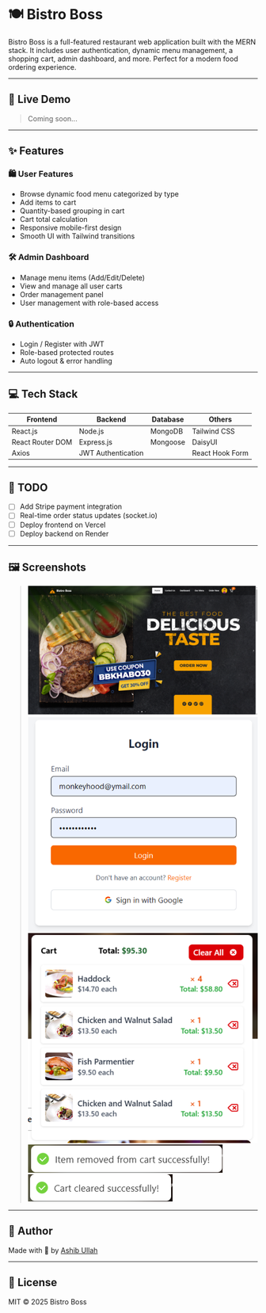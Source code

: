# 🍽️ Bistro Boss

Bistro Boss is a full-featured restaurant web application built with the MERN stack. It includes user authentication, dynamic menu management, a shopping cart, admin dashboard, and more. Perfect for a modern food ordering experience.

---

## 🚀 Live Demo

> Coming soon...

---

## ✨ Features

### 🛍️ User Features
- Browse dynamic food menu categorized by type
- Add items to cart
- Quantity-based grouping in cart
- Cart total calculation
- Responsive mobile-first design
- Smooth UI with Tailwind transitions

### 🛠️ Admin Dashboard
- Manage menu items (Add/Edit/Delete)
- View and manage all user carts
- Order management panel
- User management with role-based access

### 🔒 Authentication
- Login / Register with JWT
- Role-based protected routes
- Auto logout & error handling

---

## 💻 Tech Stack

| Frontend         | Backend            | Database       | Others             |
|------------------|--------------------|----------------|--------------------|
| React.js         | Node.js            | MongoDB        | Tailwind CSS       |
| React Router DOM | Express.js         | Mongoose       | DaisyUI            |
| Axios            | JWT Authentication |                | React Hook Form    |

---

## 📌 TODO

- [ ] Add Stripe payment integration
- [ ] Real-time order status updates (socket.io)
- [ ] Deploy frontend on Vercel
- [ ] Deploy backend on Render

---

## 🖼️ Screenshots

> ![Home](src\assets\screenshot\image.png)
> ![Homepage Screenshot](src\assets\screenshot\image-1.png)
> ![alt text](src\assets\screenshot\image-2.png)
> ![alt text](src\assets\screenshot\image-3.png)
> ![alt text](src\assets\screenshot\image-4.png)


---

## 🙌 Author

Made with 💙 by [Ashib Ullah](https://github.com/ashibullah)

---

## 📃 License

MIT © 2025 Bistro Boss
